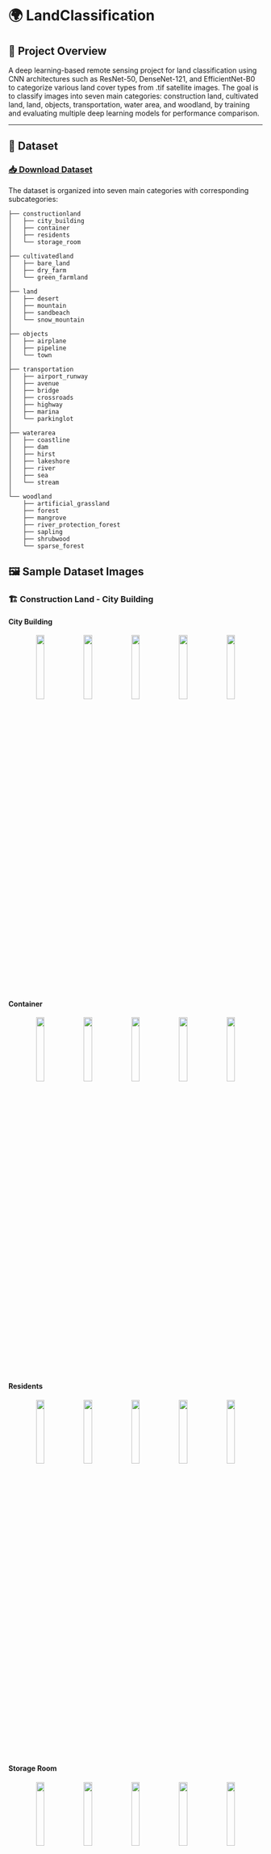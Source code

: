 # 🌍 LandClassification

## 📌 **Project Overview**
A deep learning-based remote sensing project for land classification using CNN architectures such as ResNet-50, DenseNet-121, and EfficientNet-B0 to categorize various land cover types from .tif satellite images.
The goal is to classify images into seven main categories: construction land, cultivated land, land, objects, transportation, water area, and woodland, by training and evaluating multiple deep learning models for performance comparison.

---

## 📂 **Dataset**
### [📥 Download Dataset](https://pz3gzw.dm.files.1drv.com/y4mXZ63cZF1JqpWtU_BqezsKxYoNK5BxtnQ9PD97LFsU-fOFSdejEP3h5bqGdICIY_M3uzDKRg44l354LtqpgEhqF6Cgm0GbjjFTTkhLz4yrf2zq77t-O2jo7tQrutM1jro1GoHrkX9IdKJ6zluGM3hWgsbDauOs5qB4H9CJ_jKb402N1cAt-4HEaa8uQwa1jrEdqpz35LQTewH5fpRZpHQdg)


The dataset is organized into seven main categories with corresponding subcategories:

```
├── constructionland
│   ├── city_building
│   ├── container
│   ├── residents
│   └── storage_room
│
├── cultivatedland
│   ├── bare_land
│   ├── dry_farm
│   └── green_farmland
│
├── land
│   ├── desert
│   ├── mountain
│   ├── sandbeach
│   └── snow_mountain
│
├── objects
│   ├── airplane
│   ├── pipeline
│   └── town
│
├── transportation
│   ├── airport_runway
│   ├── avenue
│   ├── bridge
│   ├── crossroads
│   ├── highway
│   ├── marina
│   └── parkinglot
│
├── waterarea
│   ├── coastline
│   ├── dam
│   ├── hirst
│   ├── lakeshore
│   ├── river
│   ├── sea
│   └── stream
│
└── woodland
    ├── artificial_grassland
    ├── forest
    ├── mangrove
    ├── river_protection_forest
    ├── sapling
    ├── shrubwood
    └── sparse_forest
```
## 🖼️ **Sample Dataset Images**
### 🏗️ Construction Land - City Building
#### City Building
<p align="center">
  <img src="Images/construction_land/city_building/city_building(1).jpg" width="18%" />
  <img src="Images/construction_land/city_building/city_building(2).jpg" width="18%" />
  <img src="Images/construction_land/city_building/city_building(3).jpg" width="18%" />
  <img src="Images/construction_land/city_building/city_building(4).jpg" width="18%" />
  <img src="Images/construction_land/city_building/city_building(5).jpg" width="18%" />
</p>

#### Container
<p align="center">
  <img src="Images/construction_land/container/container(1).jpg" width="18%" />
  <img src="Images/construction_land/container/container(2).jpg" width="18%" />
  <img src="Images/construction_land/container/container(3).jpg" width="18%" />
  <img src="Images/construction_land/container/container(4).jpg" width="18%" />
  <img src="Images/construction_land/container/container(5).jpg" width="18%" />
</p>

#### Residents
<p align="center">
  <img src="Images/construction_land/residents/residents(1).jpg" width="18%" />
  <img src="Images/construction_land/residents/residents(2).jpg" width="18%" />
  <img src="Images/construction_land/residents/residents(3).jpg" width="18%" />
  <img src="Images/construction_land/residents/residents(4).jpg" width="18%" />
  <img src="Images/construction_land/residents/residents(5).jpg" width="18%" />
</p>

#### Storage Room
<p align="center">
  <img src="Images/construction_land/storage_room/storage_room(1).jpg" width="18%" />
  <img src="Images/construction_land/storage_room/storage_room(2).jpg" width="18%" />
  <img src="Images/construction_land/storage_room/storage_room(3).jpg" width="18%" />
  <img src="Images/construction_land/storage_room/storage_room(4).jpg" width="18%" />
  <img src="Images/construction_land/storage_room/storage_room(5).jpg" width="18%" />
</p>

### 🌾 Cultivated Land - Green Farmland
#### Bare Land
<p align="center">
  <img src="Images/cultivatedland/bare_land/bare_land(1).jpg" width="18%" />
  <img src="Images/cultivatedland/bare_land/bare_land(2).jpg" width="18%" />
  <img src="Images/cultivatedland/bare_land/bare_land(3).jpg" width="18%" />
  <img src="Images/cultivatedland/bare_land/bare_land(4).jpg" width="18%" />
  <img src="Images/cultivatedland/bare_land/bare_land(5).jpg" width="18%" />
</p>

#### Dry Farm
<p align="center">
  <img src="Images/cultivatedland/dry_farm/dry_farm(1).jpg" width="18%" />
  <img src="Images/cultivatedland/dry_farm/dry_farm(2).jpg" width="18%" />
  <img src="Images/cultivatedland/dry_farm/dry_farm(3).jpg" width="18%" />
  <img src="Images/cultivatedland/dry_farm/dry_farm(4).jpg" width="18%" />
  <img src="Images/cultivatedland/dry_farm/dry_farm(5).jpg" width="18%" />
</p>

#### Green Farmland
<p align="center">
  <img src="Images/cultivatedland/green_farmland/green_farmland(1).jpg" width="18%" />
  <img src="Images/cultivatedland/green_farmland/green_farmland(2).jpg" width="18%" />
  <img src="Images/cultivatedland/green_farmland/green_farmland(3).jpg" width="18%" />
  <img src="Images/cultivatedland/green_farmland/green_farmland(4).jpg" width="18%" />
  <img src="Images/cultivatedland/green_farmland/green_farmland(5).jpg" width="18%" />
</p>

### 🏜️ Land - Desert
#### Desert
<p align="center">
  <img src="Images/land/desert/desert(1).jpg" width="18%" />
  <img src="Images/land/desert/desert(2).jpg" width="18%" />
  <img src="Images/land/desert/desert(3).jpg" width="18%" />
  <img src="Images/land/desert/desert(4).jpg" width="18%" />
  <img src="Images/land/desert/desert(5).jpg" width="18%" />
</p>

#### Mountain
<p align="center">
  <img src="Images/land/mountain/mountain(1).jpg" width="18%" />
  <img src="Images/land/mountain/mountain(2).jpg" width="18%" />
  <img src="Images/land/mountain/mountain(3).jpg" width="18%" />
  <img src="Images/land/mountain/mountain(4).jpg" width="18%" />
  <img src="Images/land/mountain/mountain(5).jpg" width="18%" />
</p>

#### Sandbeach
<p align="center">
  <img src="Images/land/sandbeach/sand_beach(1).jpg" width="18%" />
  <img src="Images/land/sandbeach/sand_beach(2).jpg" width="18%" />
  <img src="Images/land/sandbeach/sand_beach(3).jpg" width="18%" />
  <img src="Images/land/sandbeach/sand_beach(4).jpg" width="18%" />
  <img src="Images/land/sandbeach/sand_beach(5).jpg" width="18%" />
</p>

#### Snow Mountain
<p align="center">
  <img src="Images/land/snow_mountain/snow_mountain(1).jpg" width="18%" />
  <img src="Images/land/snow_mountain/snow_mountain(2).jpg" width="18%" />
  <img src="Images/land/snow_mountain/snow_mountain(3).jpg" width="18%" />
  <img src="Images/land/snow_mountain/snow_mountain(4).jpg" width="18%" />
  <img src="Images/land/snow_mountain/snow_mountain(5).jpg" width="18%" />
</p>

### ✈️ Objects - Airplane
#### Airplane
<p align="center">
  <img src="Images/objects/airplane/airplane(1).jpg" width="18%" />
  <img src="Images/objects/airplane/airplane(2).jpg" width="18%" />
  <img src="Images/objects/airplane/airplane(3).jpg" width="18%" />
  <img src="Images/objects/airplane/airplane(4).jpg" width="18%" />
  <img src="Images/objects/airplane/airplane(5).jpg" width="18%" />
</p>

#### Pipeline
<p align="center">
  <img src="Images/objects/pipeline/pipeline(1).jpg" width="18%" />
  <img src="Images/objects/pipeline/pipeline(2).jpg" width="18%" />
  <img src="Images/objects/pipeline/pipeline(3).jpg" width="18%" />
  <img src="Images/objects/pipeline/pipeline(4).jpg" width="18%" />
  <img src="Images/objects/pipeline/pipeline(5).jpg" width="18%" />
</p>

#### Town
<p align="center">
  <img src="Images/objects/town/town(1).jpg" width="18%" />
  <img src="Images/objects/town/town(2).jpg" width="18%" />
  <img src="Images/objects/town/town(3).jpg" width="18%" />
  <img src="Images/objects/town/town(4).jpg" width="18%" />
  <img src="Images/objects/town/town(5).jpg" width="18%" />
</p>

### 🚗 Transportation - Highway
#### Airport Runway
<p align="center">
  <img src="Images/transportation/airport_runway/airport_runway(1).jpg" width="18%" />
  <img src="Images/transportation/airport_runway/airport_runway(2).jpg" width="18%" />
  <img src="Images/transportation/airport_runway/airport_runway(3).jpg" width="18%" />
  <img src="Images/transportation/airport_runway/airport_runway(4).jpg" width="18%" />
  <img src="Images/transportation/airport_runway/airport_runway(5).jpg" width="18%" />
</p>

#### Avenue
<p align="center">
  <img src="Images/transportation/avenue/avenue(1).jpg" width="18%" />
  <img src="Images/transportation/avenue/avenue(2).jpg" width="18%" />
  <img src="Images/transportation/avenue/avenue(3).jpg" width="18%" />
  <img src="Images/transportation/avenue/avenue(4).jpg" width="18%" />
  <img src="Images/transportation/avenue/avenue(5).jpg" width="18%" />
</p>

#### Bridge
<p align="center">
  <img src="Images/transportation/bridge/bridge(1).jpg" width="18%" />
  <img src="Images/transportation/bridge/bridge(2).jpg" width="18%" />
  <img src="Images/transportation/bridge/bridge(3).jpg" width="18%" />
  <img src="Images/transportation/bridge/bridge(4).jpg" width="18%" />
  <img src="Images/transportation/bridge/bridge(5).jpg" width="18%" />
</p>

#### Crossroads
<p align="center">
  <img src="Images/transportation/crossroads/crossroads(1).jpg" width="18%" />
  <img src="Images/transportation/crossroads/crossroads(2).jpg" width="18%" />
  <img src="Images/transportation/crossroads/crossroads(3).jpg" width="18%" />
  <img src="Images/transportation/crossroads/crossroads(4).jpg" width="18%" />
  <img src="Images/transportation/crossroads/crossroads(5).jpg" width="18%" />
</p> 

#### Highway
<p align="center">
  <img src="Images/transportation/highway/highway(1).jpg" width="18%" />
  <img src="Images/transportation/highway/highway(2).jpg" width="18%" />
  <img src="Images/transportation/highway/highway(3).jpg" width="18%" />
  <img src="Images/transportation/highway/highway(4).jpg" width="18%" />
  <img src="Images/transportation/highway/highway(5).jpg" width="18%" />
</p>

#### Marina
<p align="center">
  <img src="Images/transportation/marina/marina(1).jpg" width="18%" />
  <img src="Images/transportation/marina/marina(2).jpg" width="18%" />
  <img src="Images/transportation/marina/marina(3).jpg" width="18%" />
  <img src="Images/transportation/marina/marina(4).jpg" width="18%" />
  <img src="Images/transportation/marina/marina(5).jpg" width="18%" />
</p>

#### Parkinglot
<p align="center">
  <img src="Images/transportation/parkinglot/parkinglot(1).jpg" width="18%" />
  <img src="Images/transportation/parkinglot/parkinglot(2).jpg" width="18%" />
  <img src="Images/transportation/parkinglot/parkinglot(3).jpg" width="18%" />
  <img src="Images/transportation/parkinglot/parkinglot(4).jpg" width="18%" />
  <img src="Images/transportation/parkinglot/parkinglot(5).jpg" width="18%" />
</p>

### 🌊 Water Area - River
#### Coastline
<p align="center">
  <img src="Images/waterarea/coastline/coastline(1).jpg" width="18%" />
  <img src="Images/waterarea/coastline/coastline(2).jpg" width="18%" />
  <img src="Images/waterarea/coastline/coastline(3).jpg" width="18%" />
  <img src="Images/waterarea/coastline/coastline(4).jpg" width="18%" />
  <img src="Images/waterarea/coastline/coastline(5).jpg" width="18%" />
</p>

#### Dam
<p align="center">
  <img src="Images/waterarea/dam/dam(1).jpg" width="18%" />
  <img src="Images/waterarea/dam/dam(2).jpg" width="18%" />
  <img src="Images/waterarea/dam/dam(3).jpg" width="18%" />
  <img src="Images/waterarea/dam/dam(4).jpg" width="18%" />
  <img src="Images/waterarea/dam/dam(5).jpg" width="18%" />
</p>

#### Hirst
<p align="center">
  <img src="Images/waterarea/hirst/hirst(1).jpg" width="18%" />
  <img src="Images/waterarea/hirst/hirst(2).jpg" width="18%" />
  <img src="Images/waterarea/hirst/hirst(3).jpg" width="18%" />
  <img src="Images/waterarea/hirst/hirst(4).jpg" width="18%" />
  <img src="Images/waterarea/hirst/hirst(5).jpg" width="18%" />
</p>

#### Lakeshore
<p align="center">
  <img src="Images/waterarea/lakeshore/lakeshore(1).jpg" width="18%" />
  <img src="Images/waterarea/lakeshore/lakeshore(2).jpg" width="18%" />
  <img src="Images/waterarea/lakeshore/lakeshore(3).jpg" width="18%" />
  <img src="Images/waterarea/lakeshore/lakeshore(4).jpg" width="18%" />
  <img src="Images/waterarea/lakeshore/lakeshore(5).jpg" width="18%" />
</p>

#### River
<p align="center">
  <img src="Images/waterarea/river/river(1).jpg" width="18%" />
  <img src="Images/waterarea/river/river(2).jpg" width="18%" />
  <img src="Images/waterarea/river/river(3).jpg" width="18%" />
  <img src="Images/waterarea/river/river(4).jpg" width="18%" />
  <img src="Images/waterarea/river/river(5).jpg" width="18%" />
</p>

#### Sea
<p align="center">
  <img src="Images/waterarea/sea/sea(1).jpg" width="18%" />
  <img src="Images/waterarea/sea/sea(2).jpg" width="18%" />
  <img src="Images/waterarea/sea/sea(3).jpg" width="18%" />
  <img src="Images/waterarea/sea/sea(4).jpg" width="18%" />
  <img src="Images/waterarea/sea/sea(5).jpg" width="18%" />
</p>

#### Stream
<p align="center">
  <img src="Images/waterarea/stream/stream(1).jpg" width="18%" />
  <img src="Images/waterarea/stream/stream(2).jpg" width="18%" />
  <img src="Images/waterarea/stream/stream(3).jpg" width="18%" />
  <img src="Images/waterarea/stream/stream(4).jpg" width="18%" />
  <img src="Images/waterarea/stream/stream(5).jpg" width="18%" />
</p>


### 🌳 Woodland - Forest
#### Artificial Grassland
<p align="center">
  <img src="Images/woodland/artificial_grassland/artificial_grassland(1).jpg" width="18%" />
  <img src="Images/woodland/artificial_grassland/artificial_grassland(2).jpg" width="18%" />
  <img src="Images/woodland/artificial_grassland/artificial_grassland(3).jpg" width="18%" />
  <img src="Images/woodland/artificial_grassland/artificial_grassland(4).jpg" width="18%" />
  <img src="Images/woodland/artificial_grassland/artificial_grassland(5).jpg" width="18%" />
</p>

#### Forest
<p align="center">
  <img src="Images/woodland/forest/forest(1).jpg" width="18%" />
  <img src="Images/woodland/forest/forest(2).jpg" width="18%" />
  <img src="Images/woodland/forest/forest(3).jpg" width="18%" />
  <img src="Images/woodland/forest/forest(4).jpg" width="18%" />
  <img src="Images/woodland/forest/forest(5).jpg" width="18%" />
</p>

#### Mangrove
<p align="center">
  <img src="Images/woodland/mangrove/mangrove(1).jpg" width="18%" />
  <img src="Images/woodland/mangrove/mangrove(2).jpg" width="18%" />
  <img src="Images/woodland/mangrove/mangrove(3).jpg" width="18%" />
  <img src="Images/woodland/mangrove/mangrove(4).jpg" width="18%" />
  <img src="Images/woodland/mangrove/mangrove(5).jpg" width="18%" />
</p>

#### River Protection Forest
<p align="center">
  <img src="Images/woodland/river_protection_forest/river_protetion_forest(1).jpg" width="18%" />
  <img src="Images/woodland/river_protection_forest/river_protetion_forest(2).jpg" width="18%" />
  <img src="Images/woodland/river_protection_forest/river_protetion_forest(3).jpg" width="18%" />
  <img src="Images/woodland/river_protection_forest/river_protetion_forest(4).jpg" width="18%" />
  <img src="Images/woodland/river_protection_forest/river_protetion_forest(5).jpg" width="18%" />
</p>

#### Sapling
<p align="center">
  <img src="Images/woodland/sapling/sapling(1).jpg" width="18%" />
  <img src="Images/woodland/sapling/sapling(2).jpg" width="18%" />
  <img src="Images/woodland/sapling/sapling(3).jpg" width="18%" />
  <img src="Images/woodland/sapling/sapling(4).jpg" width="18%" />
  <img src="Images/woodland/sapling/sapling(5).jpg" width="18%" />
</p>

#### Shrubwood
<p align="center">
  <img src="Images/woodland/shrubwood/shrubwood(1).jpg" width="18%" />
  <img src="Images/woodland/shrubwood/shrubwood(2).jpg" width="18%" />
  <img src="Images/woodland/shrubwood/shrubwood(3).jpg" width="18%" />
  <img src="Images/woodland/shrubwood/shrubwood(4).jpg" width="18%" />
  <img src="Images/woodland/shrubwood/shrubwood(5).jpg" width="18%" />
</p>

#### Sparse Forest
<p align="center">
  <img src="Images/woodland/sparse_forest/sparse_forest(1).jpg" width="18%" />
  <img src="Images/woodland/sparse_forest/sparse_forest(2).jpg" width="18%" />
  <img src="Images/woodland/sparse_forest/sparse_forest(3).jpg" width="18%" />
  <img src="Images/woodland/sparse_forest/sparse_forest(4).jpg" width="18%" />
  <img src="Images/woodland/sparse_forest/sparse_forest(5).jpg" width="18%" />
</p>

## 📊 **Dataset Analysis**

### 1️⃣ **Sample Distribution per Category**
#### 🏗️ Construction Land - City Building
<p align="center">
  <img src="Images/construction_land/distribution.png" width="80%" />
</p>


#### 🌾 Cultivated Land - Green Farmland
<p align="center">
  <img src="Images/cultivatedland/distribution.png" width="80%" />
</p>

#### 🏜️ Land - Desert
<p align="center">
  <img src="Images/land/distribution.png" width="80%" />
</p>

#### ✈️ Objects - Airplane
<p align="center">
  <img src="Images/objects/distribution.png" width="80%" />
</p>

#### 🚗 Transportation - Highway
<p align="center">
  <img src="Images/transportation/distribution.png" width="80%" />
</p>

#### 🌊 Water Area - River
<p align="center">
  <img src="Images/waterarea/distribution.png" width="80%" />
</p>

#### 🌳 Woodland - Forest
<p align="center">
  <img src="Images/woodland/distribution.png" width="80%" />
</p>


## 📊 **AI Models**
#### 🚀 Custom CNN Model
```
class CNNClassifier(nn.Module):
    def __init__(self, num_classes=3):
        super(CNNClassifier, self).__init__()
        self.features = nn.Sequential(
            nn.Conv2d(3, 32, kernel_size=3, stride=1, padding=1),
            nn.ReLU(inplace=True),
            nn.MaxPool2d(kernel_size=2, stride=2),

            nn.Conv2d(32, 64, kernel_size=3, stride=1, padding=1),
            nn.ReLU(inplace=True),
            nn.MaxPool2d(kernel_size=2, stride=2)
        )
        self.classifier = nn.Sequential(
            nn.Flatten(),
            nn.Linear(64 * 32 * 32, 128),
            nn.ReLU(),
            nn.Dropout(0.5),
            nn.Linear(128, num_classes)
        )

    def forward(self, x):
        x = self.features(x)
        x = self.classifier(x)
        return x
```

#### 🚀 Resnet50
```
model = models.resnet50(weights=models.ResNet50_Weights.DEFAULT)
num_ftrs = model.fc.in_features
model.fc = nn.Linear(num_ftrs, num_classes)
```

#### 🚀 DenseNet121
```
model = models.densenet121(weights=models.DenseNet121_Weights.DEFAULT)
num_ftrs = model.classifier.in_features
model.classifier = nn.Linear(num_ftrs, num_classes)
```

#### 🚀 EfficientNet
```
model = models.efficientnet_b0(weights=models.EfficientNet_B0_Weights.DEFAULT)
num_ftrs = model.classifier[1].in_features
model.classifier[1] = nn.Linear(num_ftrs, num_classes)
```

## 📈 **Results Comparison**
#### 🏗️ Construction Land
##### 🚀 Custom CNN Model
<p align="center">
  <img src="Images/construction_land/cm_custom.png" width="36%"/>
  <img src="Images/construction_land/accuracy_loss_custom.png" width="60%" />
</p>

##### 🚀 Resnet50
<p align="center">
  <img src="Images/construction_land/cm_resnet.png" width="36%"/>
  <img src="Images/construction_land/accuracy_loss_resnet.png" width="60%" />
</p>

##### 🚀 DenseNet121
<p align="center">
  <img src="Images/construction_land/cm_densenet.png" width="36%"/>
  <img src="Images/construction_land/accuracy_loss_densenet.png" width="60%" />
</p>

##### 🚀 EfficientNet
<p align="center">
  <img src="Images/construction_land/cm_efficient.png" width="36%"/>
  <img src="Images/construction_land/accuracy_loss_efficient.png" width="60%" />
</p>


#### 🌾 Cultivated Land - Green Farmland
##### 🚀 Custom CNN Model
<p align="center">
  <img src="Images/cultivatedland/cm_custom.png" width="36%"/>
  <img src="Images/cultivatedland/accuracy_loss_custom.png" width="60%" />
</p>

##### 🚀 Resnet50
<p align="center">
  <img src="Images/cultivatedland/cm_resnet.png" width="36%"/>
  <img src="Images/cultivatedland/accuracy_loss_resnet.png" width="60%" />
</p>

##### 🚀 DenseNet121
<p align="center">
  <img src="Images/cultivatedland/cm_densenet.png" width="36%"/>
  <img src="Images/cultivatedland/accuracy_loss_densenet.png" width="60%" />
</p>

##### 🚀 EfficientNet
<p align="center">
  <img src="Images/cultivatedland/cm_efficient.png" width="36%"/>
  <img src="Images/cultivatedland/accuracy_loss_efficient.png" width="60%" />
</p>

#### 🏜️ Land - Desert
##### 🚀 Custom CNN Model
<p align="center">
  <img src="Images/land/cm_custom.png" width="36%"/>
  <img src="Images/land/accuracy_loss_custom.png" width="60%" />
</p>

##### 🚀 Resnet50
<p align="center">
  <img src="Images/land/cm_resnet.png" width="36%"/>
  <img src="Images/land/accuracy_loss_resnet.png" width="60%" />
</p>

##### 🚀 DenseNet121
<p align="center">
  <img src="Images/land/cm_densenet.png" width="36%"/>
  <img src="Images/land/accuracy_loss_densenet.png" width="60%" />
</p>

##### 🚀 EfficientNet
<p align="center">
  <img src="Images/land/cm_efficient.png" width="36%"/>
  <img src="Images/land/accuracy_loss_efficient.png" width="60%" />
</p>

#### ✈️ Objects - Airplane
##### 🚀 Custom CNN Model
<p align="center">
  <img src="Images/objects/cm_custom.png" width="36%"/>
  <img src="Images/objects/accuracy_loss_custom.png" width="60%" />
</p>

##### 🚀 Resnet50
<p align="center">
  <img src="Images/objects/cm_resnet.png" width="36%"/>
  <img src="Images/objects/accuracy_loss_resnet.png" width="60%" />
</p>

##### 🚀 DenseNet121
<p align="center">
  <img src="Images/objects/cm_densenet.png" width="36%"/>
  <img src="Images/objects/accuracy_loss_densenet.png" width="60%" />
</p>

##### 🚀 EfficientNet
<p align="center">
  <img src="Images/objects/cm_efficient.png" width="36%"/>
  <img src="Images/objects/accuracy_loss_efficient.png" width="60%" />
</p>

#### 🚗 Transportation - Highway
##### 🚀 Custom CNN Model
<p align="center">
  <img src="Images/transportation/cm_custom.png" width="36%"/>
  <img src="Images/transportation/accuracy_loss_custom.png" width="60%" />
</p>

##### 🚀 Resnet50
<p align="center">
  <img src="Images/transportation/cm_resnet.png" width="36%"/>
  <img src="Images/transportation/accuracy_loss_resnet.png" width="60%" />
</p>

##### 🚀 DenseNet121
<p align="center">
  <img src="Images/transportation/cm_densenet.png" width="36%"/>
  <img src="Images/transportation/accuracy_loss_densenet.png" width="60%" />
</p>

##### 🚀 EfficientNet
<p align="center">
  <img src="Images/transportation/cm_efficient.png" width="36%"/>
  <img src="Images/transportation/accuracy_loss_efficient.png" width="60%" />
</p>

#### 🌊 Water Area - River
##### 🚀 Custom CNN Model
<p align="center">
  <img src="Images/waterarea/cm_custom.png" width="36%"/>
  <img src="Images/waterarea/accuracy_loss_custom.png" width="60%" />
</p>

##### 🚀 Resnet50
<p align="center">
  <img src="Images/waterarea/cm_resnet.png" width="36%"/>
  <img src="Images/waterarea/accuracy_loss_resnet.png" width="60%" />
</p>

##### 🚀 DenseNet121
<p align="center">
  <img src="Images/waterarea/cm_densenet.png" width="36%"/>
  <img src="Images/waterarea/accuracy_loss_densenet.png" width="60%" />
</p>

##### 🚀 EfficientNet
<p align="center">
  <img src="Images/waterarea/cm_efficient.png" width="36%"/>
  <img src="Images/waterarea/accuracy_loss_efficient.png" width="60%" />
</p>

#### 🌳 Woodland - Forest
##### 🚀 Custom CNN Model
<p align="center">
  <img src="Images/woodland/cm_custom.png" width="36%"/>
  <img src="Images/woodland/accuracy_loss_custom.png" width="60%" />
</p>

##### 🚀 Resnet50
<p align="center">
  <img src="Images/woodland/cm_resnet.png" width="36%"/>
  <img src="Images/woodland/accuracy_loss_resnet.png" width="60%" />
</p>

##### 🚀 DenseNet121
<p align="center">
  <img src="Images/woodland/cm_densenet.png" width="36%"/>
  <img src="Images/woodland/accuracy_loss_densenet.png" width="60%" />
</p>

##### 🚀 EfficientNet
<p align="center">
  <img src="Images/woodland/cm_efficient.png" width="36%"/>
  <img src="Images/woodland/accuracy_loss_efficient.png" width="60%" />
</p>


## 📊 Model Accuracy Performance Comparison of Test Data

| Model            | 🏗️ Construction Land | 🌾 Cultivated Land | 🌍 Land | 🏢 Objects | 🚗 Transportation | 💧 Water Area | 🌲 Woodland |
|-----------------|:-------------------:|:-----------------:|:------:|:--------:|:---------------:|:------------:|:---------:|
| **Custom CNN**   | 0.9140 | 0.9953 | 0.9944 | 0.9701 | 0.9071 | 0.9530 | 0.9681 |
| **ResNet-50**    | 0.9825 | 0.9953 | 0.9870 | 1.0000 | 0.9859 | 0.9741 | 0.9957 |
| **DenseNet-121** | 0.9807 | 0.9976 | 0.9796 | 0.9851 | 0.9919 | 0.9611 | 0.9947 |
| **EfficientNet** | 0.9877 | 0.9976 | 0.9889 | 0.9925 | 0.9859 | 0.9530 | 0.9936 |


## Code
```python
# Download Dataset From Above Link
# Upload required folder in drive and then change path of dataset
# Optional if dataset is in Zip format
data_path = f"/content/drive/MyDrive/hyperspectral_data/{folder_name}.zip"
!unzip {data_path} -d /content/drive/MyDrive/hyperspectral_data/

EXTRACTED_DATA_PATH = f"/content/drive/MyDrive/hyperspectral_data/{folder_name}"
```
### 🏗️ Construction Land 

[![Open in Colab](https://colab.research.google.com/assets/colab-badge.svg)](https://colab.research.google.com/drive/167wbYMWg0aX3bfBbVwvf_bi0euPY3639?usp=sharing)

### 🌾 Cultivated Land 
[![Open in Colab](https://colab.research.google.com/assets/colab-badge.svg)](https://colab.research.google.com/drive/1p-ZzfHpkxRgxFOiDbLeKXcihgJjjcIwS?usp=sharing)
### 🌍 Land 
[![Open in Colab](https://colab.research.google.com/assets/colab-badge.svg)](https://colab.research.google.com/drive/1J3wGX7DwZ0v5zN8ana65DD1N16dg7tDW?usp=sharing)

### 🏢 Objects 
[![Open in Colab](https://colab.research.google.com/assets/colab-badge.svg)](https://colab.research.google.com/drive/1fnMFv6EqICzoJ_03i_ZUifu1wSCmByv7?usp=sharing)

### 🚗 Transportation 
[![Open in Colab](https://colab.research.google.com/assets/colab-badge.svg)](https://colab.research.google.com/drive/1V9vpR3UiHSNOYCyEUhBPx7gqrzdwUkJn?usp=sharing)

### 💧 Water Area 
[![Open in Colab](https://colab.research.google.com/assets/colab-badge.svg)](https://colab.research.google.com/drive/1lSdylOrmj3_e-VGrV8K9TwKbYii_Z1H8?usp=sharing)

### 🌲 Woodland 
[![Open in Colab](https://colab.research.google.com/assets/colab-badge.svg)](https://colab.research.google.com/drive/1KtiRxfcTnkVwfdwB9VaPaW9BrnBb9qTp?usp=sharing)


# 📌 Conclusion
EfficientNet emerged as the top performer, achieving the highest overall accuracy across seven land categories. It particularly excelled in Construction Land (98.77%), Cultivated Land (99.76%), and Objects (99.25%), showcasing its strong generalization ability on remote sensing data.

ResNet-50 closely followed, achieving 100% accuracy in the Objects category and maintaining robust performance across all classes. DenseNet-121 also performed well, especially in Cultivated Land (99.76%) and Transportation (99.19%), demonstrating its strength in extracting complex features.

The Custom CNN served as a solid baseline but underperformed in key areas like Transportation (90.71%) and Construction Land (91.40%), highlighting the benefits of deeper, more advanced architectures for high-resolution classification tasks.

EfficientNet offers the best balance of accuracy and efficiency, making it the most reliable choice for multi-class land classification using remote sensing imagery.